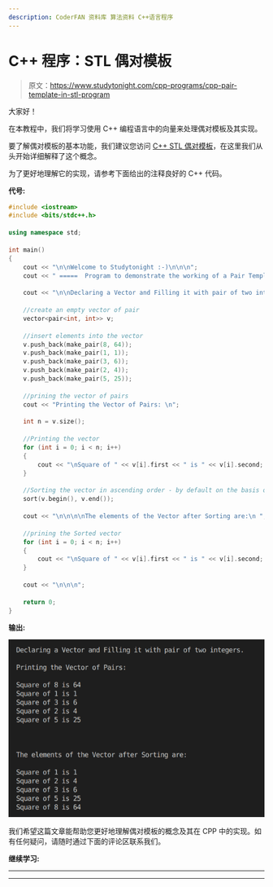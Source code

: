 ```yaml
---
description: CoderFAN 资料库 算法资料 C++语言程序
---
```


# C++ 程序：STL 偶对模板

> 原文：<https://www.studytonight.com/cpp-programs/cpp-pair-template-in-stl-program>

大家好！

在本教程中，我们将学习使用 C++ 编程语言中的向量来处理偶对模板及其实现。

要了解偶对模板的基本功能，我们建议您访问 [C++ STL 偶对模板](https://www.studytonight.com/cpp/stl/stl-pair-template)，在这里我们从头开始详细解释了这个概念。

为了更好地理解它的实现，请参考下面给出的注释良好的 C++ 代码。

**代号:**

```cpp
#include <iostream>
#include <bits/stdc++.h>

using namespace std;

int main()
{
    cout << "\n\nWelcome to Studytonight :-)\n\n\n";
    cout << " =====  Program to demonstrate the working of a Pair Template in STL, in CPP  ===== \n\n";

    cout << "\n\nDeclaring a Vector and Filling it with pair of two integers.\n\n";

    //create an empty vector of pair
    vector<pair<int, int>> v;

    //insert elements into the vector
    v.push_back(make_pair(8, 64));
    v.push_back(make_pair(1, 1));
    v.push_back(make_pair(3, 6));
    v.push_back(make_pair(2, 4));
    v.push_back(make_pair(5, 25));

    //prining the vector of pairs
    cout << "Printing the Vector of Pairs: \n";

    int n = v.size();

    //Printing the vector
    for (int i = 0; i < n; i++)
    {
        cout << "\nSquare of " << v[i].first << " is " << v[i].second; //accessing the pair elements
    }

    //Sorting the vector in ascending order - by default on the basis of first element of the pair
    sort(v.begin(), v.end());

    cout << "\n\n\n\nThe elements of the Vector after Sorting are:\n ";

    //prining the Sorted vector
    for (int i = 0; i < n; i++)
    {
        cout << "\nSquare of " << v[i].first << " is " << v[i].second; //accessing the pair elements
    }

    cout << "\n\n\n";

    return 0;
} 
```

**输出:**

![C++ pair template](img/ae15e5033d2e3fe3be59d45c414821fa.png)

我们希望这篇文章能帮助您更好地理解偶对模板的概念及其在 CPP 中的实现。如有任何疑问，请随时通过下面的评论区联系我们。

**继续学习:**

* * *

* * *